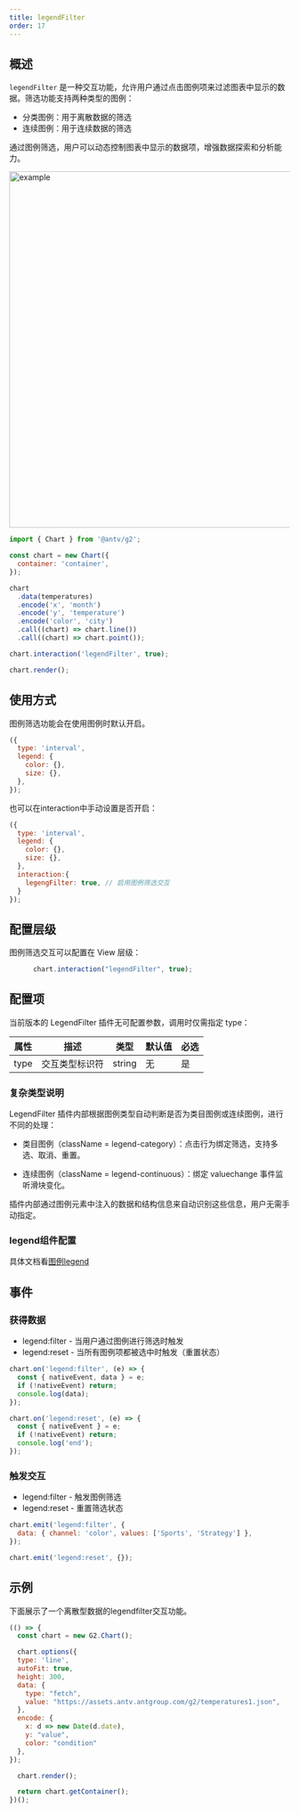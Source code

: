 ```yaml
---
title: legendFilter
order: 17
---
```


## 概述

`legendFilter` 是一种交互功能，允许用户通过点击图例项来过滤图表中显示的数据。筛选功能支持两种类型的图例：

- 分类图例：用于离散数据的筛选
- 连续图例：用于连续数据的筛选

通过图例筛选，用户可以动态控制图表中显示的数据项，增强数据探索和分析能力。

<img alt="example" src="https://mdn.alipayobjects.com/huamei_qa8qxu/afts/img/A*7_QxQ7n7YEIAAAAAAAAAAAAADmJ7AQ/original" width="640">

```js
import { Chart } from '@antv/g2';

const chart = new Chart({
  container: 'container',
});

chart
  .data(temperatures)
  .encode('x', 'month')
  .encode('y', 'temperature')
  .encode('color', 'city')
  .call((chart) => chart.line())
  .call((chart) => chart.point());

chart.interaction('legendFilter', true);

chart.render();
```
## 使用方式

图例筛选功能会在使用图例时默认开启。

```js
({
  type: 'interval',
  legend: {
    color: {},
    size: {},
  },
});
```

也可以在interaction中手动设置是否开启：

```js
({
  type: 'interval',
  legend: {
    color: {},
    size: {},
  },
  interaction:{
    legengFilter: true, // 启用图例筛选交互
  }
});
```

## 配置层级

图例筛选交互可以配置在 View 层级：

```js
      chart.interaction("legendFilter", true);
```

## 配置项

当前版本的 LegendFilter 插件无可配置参数，调用时仅需指定 type：

| 属性  | 描述           | 类型   | 默认值 | 必选 |
|-------|--------------|--------|--------|------|
| type  | 交互类型标识符 | string | 无     | 是   |

### 复杂类型说明
LegendFilter 插件内部根据图例类型自动判断是否为类目图例或连续图例，进行不同的处理：

- 类目图例（className = legend-category）：点击行为绑定筛选，支持多选、取消、重置。

- 连续图例（className = legend-continuous）：绑定 valuechange 事件监听滑块变化。

插件内部通过图例元素中注入的数据和结构信息来自动识别这些信息，用户无需手动指定。

### legend组件配置

具体文档看[图例legend](http://localhost:8006/manual/component/legend)

## 事件

### 获得数据

- legend:filter - 当用户通过图例进行筛选时触发
- legend:reset - 当所有图例项都被选中时触发（重置状态）
  
```js
chart.on('legend:filter', (e) => {
  const { nativeEvent, data } = e;
  if (!nativeEvent) return;
  console.log(data);
});

chart.on('legend:reset', (e) => {
  const { nativeEvent } = e;
  if (!nativeEvent) return;
  console.log('end');
});
```

### 触发交互

- legend:filter - 触发图例筛选
- legend:reset - 重置筛选状态

```js
chart.emit('legend:filter', {
  data: { channel: 'color', values: ['Sports', 'Strategy'] },
});

chart.emit('legend:reset', {});
```

## 示例

下面展示了一个离散型数据的legendfilter交互功能。

```js | ob
(() => {
  const chart = new G2.Chart();

  chart.options({
  type: 'line',
  autoFit: true,
  height: 300,
  data: {
    type: "fetch",
    value: "https://assets.antv.antgroup.com/g2/temperatures1.json",
  },
  encode: {
    x: d => new Date(d.date), 
    y: "value", 
    color: "condition"
  },
});

  chart.render();

  return chart.getContainer();
})();
```